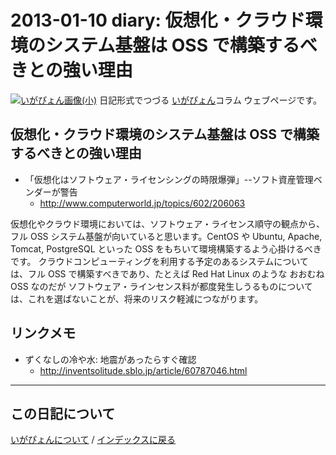 2013-01-10 diary: 仮想化・クラウド環境のシステム基盤は OSS で構築するべきとの強い理由
=====================================================================================================
[![いがぴょん画像(小)](https://igapyon.github.io/diary/images/iga200306s.jpg "いがぴょん")](https://igapyon.github.io/diary/memo/memoigapyon.html) 日記形式でつづる [いがぴょん](https://igapyon.github.io/diary/memo/memoigapyon.html)コラム ウェブページです。

## 仮想化・クラウド環境のシステム基盤は OSS で構築するべきとの強い理由


* 「仮想化はソフトウェア・ライセンシングの時限爆弾」--ソフト資産管理ベンダーが警告
  * http://www.computerworld.jp/topics/602/206063

仮想化やクラウド環境においては、ソフトウェア・ライセンス順守の観点から、フル OSS システム基盤が向いていると思います。CentOS や Ubuntu, Apache, Tomcat, PostgreSQL といった OSS をもちいて環境構築するよう心掛けるべきです。
クラウドコンピューティングを利用する予定のあるシステムについては、フル OSS で構築すべきであり、たとえば Red Hat Linux のような おおむね OSS なのだが ソフトウェア・ラインセンス料が都度発生しうるものについては、これを選ばないことが、将来のリスク軽減につながります。


## リンクメモ


* ずくなしの冷や水: 地震があったらすぐ確認
  * http://inventsolitude.sblo.jp/article/60787046.html




----------------------------------------------------------------------------------------------------

## この日記について
[いがぴょんについて](http://www.igapyon.jp/igapyon/diary/memo/memoigapyon.html) / [インデックスに戻る](https://igapyon.github.io/diary/idxall.html)

